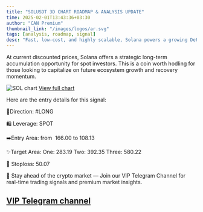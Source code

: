 ```yaml
---
title: "SOLUSDT 3D CHART ROADMAP & ANALYSIS UPDATE"
time: 2025-02-01T13:43:36+03:30
author: "CAN Premium"
thumbnail_link: "/images/logos/ar.svg"
tags: [analysis, roadmap, signal]
desc: "Fast, low-cost, and highly scalable, Solana powers a growing DeFi and NFT ecosystem with strong backing. Its speed and adoption make it a top crypto choice. It is definitely worth hodling at cheaper prices."
---
```


At current discounted prices, Solana offers a strategic long-term accumulation opportunity for spot investors. This is a coin worth hodling for those looking to capitalize on future ecosystem growth and recovery momentum. 

![SOL chart](https://www.tradingview.com/x/kt2HxYNT/)
[View full chart](https://www.tradingview.com/x/kt2HxYNT/)

Here are the entry details for this signal:
 
🔼Direction: #LONG

🛍 Leverage: SPOT 

➡️Entry Area: from  166.00 to 108.13

✨Target Area: 
One: 283.19
Two: 392.35
Three: 580.22

🔴 Stoploss: 50.07

🔔 Stay ahead of the crypto market — Join our VIP Telegram Channel for real-time trading signals and premium market insights.

[VIP Telegram channel](https://t.me/+2znhsiCGpI81MzQ0)
---

